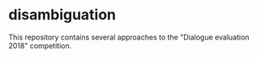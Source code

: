 # disambiguation
This repository contains several approaches to the "Dialogue evaluation 2018" competition.
